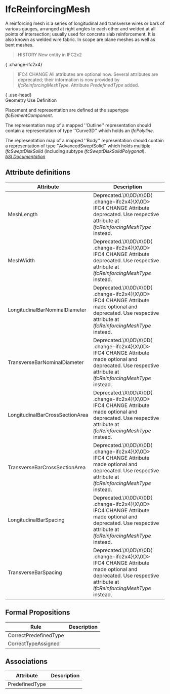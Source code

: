 IfcReinforcingMesh
==================
A reinforcing mesh is a series of longitudinal and transverse wires or bars of
various gauges, arranged at right angles to each other and welded at all
points of intersection; usually used for concrete slab reinforcement. It is
also known as welded wire fabric. In scope are plane meshes as well as bent
meshes.  
  
> HISTORY  New entity in IFC2x2  
  
{ .change-ifc2x4}  
> IFC4 CHANGE  All attributes are optional now. Several attributes are
> deprecated; their information is now provided by _IfcReinforcingMeshType_.
> Attribute _PredefinedType_ added.  
  
{ .use-head}  
Geometry Use Definition  
  
Placement and representation are defined at the supertype
_IfcElementComponent_.  
  
The representation map of a mapped ''Outline'' representation should contain a
representation of type ''Curve3D'' which holds an _IfcPolyline_.  
  
The representation map of a mapped ''Body'' representation should contain a
representation of type ''AdvancedSweptSolid'' which holds multiple
_IfcSweptDiskSolid_ (including subtype _IfcSweptDiskSolidPolygonal_).  
[ _bSI
Documentation_](https://standards.buildingsmart.org/IFC/DEV/IFC4_2/FINAL/HTML/schema/ifcstructuralelementsdomain/lexical/ifcreinforcingmesh.htm)


Attribute definitions
---------------------
| Attribute                       | Description                                                                                                                                                     |
|---------------------------------|-----------------------------------------------------------------------------------------------------------------------------------------------------------------|
| MeshLength                      | Deprecated.\X\0D\X\0D{ .change-ifc2x4}\X\0D> IFC4 CHANGE  Attribute deprecated. Use respective attribute at _IfcReinforcingMeshType_ instead.                   |
| MeshWidth                       | Deprecated.\X\0D\X\0D{ .change-ifc2x4}\X\0D> IFC4 CHANGE  Attribute deprecated. Use respective attribute at _IfcReinforcingMeshType_ instead.                   |
| LongitudinalBarNominalDiameter  | Deprecated.\X\0D\X\0D{ .change-ifc2x4}\X\0D> IFC4 CHANGE  Attribute made optional and deprecated. Use respective attribute at _IfcReinforcingMeshType_ instead. |
| TransverseBarNominalDiameter    | Deprecated.\X\0D\X\0D{ .change-ifc2x4}\X\0D> IFC4 CHANGE  Attribute made optional and deprecated. Use respective attribute at _IfcReinforcingMeshType_ instead. |
| LongitudinalBarCrossSectionArea | Deprecated.\X\0D\X\0D{ .change-ifc2x4}\X\0D> IFC4 CHANGE  Attribute made optional and deprecated. Use respective attribute at _IfcReinforcingMeshType_ instead. |
| TransverseBarCrossSectionArea   | Deprecated.\X\0D\X\0D{ .change-ifc2x4}\X\0D> IFC4 CHANGE  Attribute made optional and deprecated. Use respective attribute at _IfcReinforcingMeshType_ instead. |
| LongitudinalBarSpacing          | Deprecated.\X\0D\X\0D{ .change-ifc2x4}\X\0D> IFC4 CHANGE  Attribute made optional and deprecated. Use respective attribute at _IfcReinforcingMeshType_ instead. |
| TransverseBarSpacing            | Deprecated.\X\0D\X\0D{ .change-ifc2x4}\X\0D> IFC4 CHANGE  Attribute made optional and deprecated. Use respective attribute at _IfcReinforcingMeshType_ instead. |

Formal Propositions
-------------------
| Rule                  | Description   |
|-----------------------|---------------|
| CorrectPredefinedType |               |
| CorrectTypeAssigned   |               |

Associations
------------
| Attribute      | Description   |
|----------------|---------------|
| PredefinedType |               |

